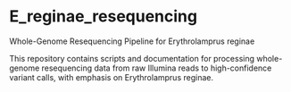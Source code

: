 # E_reginae_resequencing
Whole-Genome Resequencing Pipeline for Erythrolamprus reginae

This repository contains scripts and documentation for processing whole-genome resequencing data from raw Illumina reads to high-confidence variant calls, with emphasis on Erythrolamprus reginae. 
